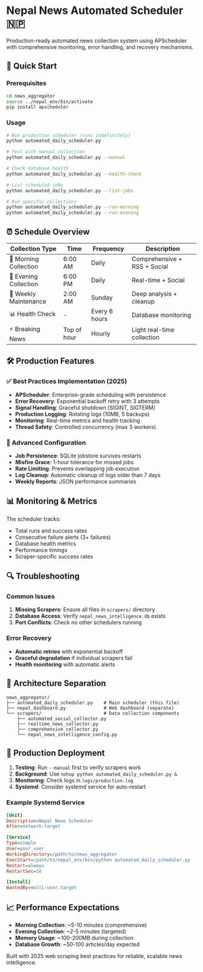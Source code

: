 # Nepal News Automated Scheduler 🇳🇵

Production-ready automated news collection system using APScheduler with comprehensive monitoring, error handling, and recovery mechanisms.

## 🚀 Quick Start

### Prerequisites
```bash
cd news_aggregator
source ../nepal_env/bin/activate
pip install apscheduler
```

### Usage

```bash
# Run production scheduler (runs indefinitely)
python automated_daily_scheduler.py

# Test with manual collection
python automated_daily_scheduler.py --manual

# Check database health
python automated_daily_scheduler.py --health-check

# List scheduled jobs
python automated_daily_scheduler.py --list-jobs

# Run specific collections
python automated_daily_scheduler.py --run-morning
python automated_daily_scheduler.py --run-evening
```

## ⏰ Schedule Overview

| Collection Type | Time | Frequency | Description |
|----------------|------|-----------|-------------|
| 🌅 Morning Collection | 6:00 AM | Daily | Comprehensive + RSS + Social |
| 🌆 Evening Collection | 6:00 PM | Daily | Real-time + Social |
| 🔧 Weekly Maintenance | 2:00 AM | Sunday | Deep analysis + cleanup |
| 📊 Health Check | - | Every 6 hours | Database monitoring |
| ⚡ Breaking News | Top of hour | Hourly | Light real-time collection |

## 🛠️ Production Features

### ✅ Best Practices Implementation (2025)

- **APScheduler**: Enterprise-grade scheduling with persistence
- **Error Recovery**: Exponential backoff retry with 3 attempts
- **Signal Handling**: Graceful shutdown (SIGINT, SIGTERM)
- **Production Logging**: Rotating logs (10MB, 5 backups)
- **Monitoring**: Real-time metrics and health tracking
- **Thread Safety**: Controlled concurrency (max 3 workers)

### 🔧 Advanced Configuration

- **Job Persistence**: SQLite jobstore survives restarts
- **Misfire Grace**: 1-hour tolerance for missed jobs
- **Rate Limiting**: Prevents overlapping job execution
- **Log Cleanup**: Automatic cleanup of logs older than 7 days
- **Weekly Reports**: JSON performance summaries

## 📊 Monitoring & Metrics

The scheduler tracks:
- Total runs and success rates
- Consecutive failure alerts (3+ failures)
- Database health metrics
- Performance timings
- Scraper-specific success rates

## 🔍 Troubleshooting

### Common Issues

1. **Missing Scrapers**: Ensure all files in `scrapers/` directory
2. **Database Access**: Verify `nepal_news_intelligence.db` exists
3. **Port Conflicts**: Check no other schedulers running

### Error Recovery
- **Automatic retries** with exponential backoff
- **Graceful degradation** if individual scrapers fail
- **Health monitoring** with automatic alerts

## 📁 Architecture Separation

```
news_aggregator/
├── automated_daily_scheduler.py    # Main scheduler (this file)
├── nepal_dashboard.py              # Web dashboard (separate)
└── scrapers/                       # Data collection components
    ├── automated_social_collector.py
    ├── realtime_news_collector.py
    ├── comprehensive_collector.py
    └── nepal_news_intelligence_config.py
```

## 🚨 Production Deployment

1. **Testing**: Run `--manual` first to verify scrapers work
2. **Background**: Use `nohup python automated_daily_scheduler.py &`
3. **Monitoring**: Check logs in `logs/production.log`
4. **Systemd**: Consider systemd service for auto-restart

### Example Systemd Service

```ini
[Unit]
Description=Nepal News Scheduler
After=network.target

[Service]
Type=simple
User=your_user
WorkingDirectory=/path/to/news_aggregator
ExecStart=/path/to/nepal_env/bin/python automated_daily_scheduler.py
Restart=always
RestartSec=10

[Install]
WantedBy=multi-user.target
```

## 📈 Performance Expectations

- **Morning Collection**: ~5-10 minutes (comprehensive)
- **Evening Collection**: ~2-5 minutes (targeted)
- **Memory Usage**: ~100-200MB during collection
- **Database Growth**: ~50-100 articles/day expected

Built with 2025 web scraping best practices for reliable, scalable news intelligence.